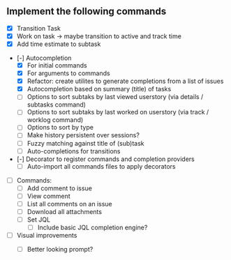 ## Implement the following commands
+ [x] Transition Task
+ [x] Work on task -> maybe transition to active and track time
+ [x] Add time estimate to subtask

+ [-] Autocompletion
  + [x] For initial commands
  + [x] For arguments to commands
  + [x] Refactor: create utilites to generate completions from a list of issues
  + [x] Autocompletion based on summary (title) of tasks
  + [ ] Options to sort subtaks by last viewed userstory (via details / subtasks command)
  + [ ] Options to sort subtaks by last worked on userstory (via track / worklog command)
  + [ ] Options to sort by type
  + [ ] Make history persistent over sessions?
  + [ ] Fuzzy matching against title of (sub)task
  + [ ] Auto-completions for transitions

+ [-] Decorator to register commands and completion providers
  + [ ] Auto-import all commands files to apply decorators

+ [ ] Commands:
  + [ ] Add comment to issue
  + [ ] View comment
  + [ ] List all comments on an issue
  + [ ] Download all attachments
  + [ ] Set JQL
    + [ ] Include basic JQL completion engine?

+ [ ] Visual improvements
  + [ ] Better looking prompt?

